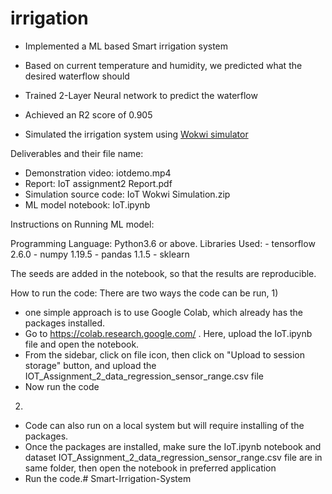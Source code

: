 # irrigation
- Implemented a ML based Smart irrigation system
- Based on current temperature and humidity, we predicted what the desired waterflow should
- Trained 2-Layer Neural network to predict the waterflow
- Achieved an R2 score of 0.905

- Simulated the irrigation system using [Wokwi simulator](https://wokwi.com/projects/313964051374801472)

Deliverables and their file name:
- Demonstration video: iotdemo.mp4
- Report: IoT assignment2 Report.pdf
- Simulation source code: IoT Wokwi Simulation.zip
- ML model notebook: IoT.ipynb

Instructions on Running ML model:

Programming Language: Python3.6 or above. 
Libraries Used:
        - tensorflow 2.6.0
        - numpy 1.19.5
        - pandas 1.1.5
        - sklearn 


The seeds are added in the notebook, so that the results are reproducible.


How to run the code:
There are two ways the code can be run,
1) 
- one simple approach is to use Google Colab, which already has the packages installed.
- Go to https://colab.research.google.com/ . Here, upload the IoT.ipynb file and open the notebook.
- From the sidebar, click on file icon, then click on "Upload to session storage" button, 
  and upload the IOT_Assignment_2_data_regression_sensor_range.csv file
- Now run the code


2) 
- Code can also run on a local system but will require installing of the packages.
- Once the packages are installed, make sure the IoT.ipynb notebook and dataset IOT_Assignment_2_data_regression_sensor_range.csv file 
  are in same folder, then open the notebook in preferred application
- Run the code.# Smart-Irrigation-System
